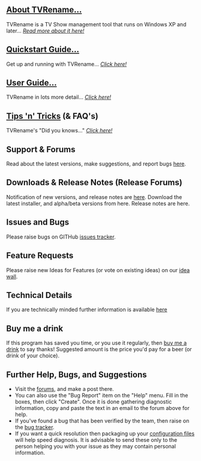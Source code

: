## [**About TVRename...**](about "Read more about TVRename") 
TVRename is a TV Show management tool that runs on Windows XP and later... *[Read more about it here!](about "Read more about TVRename")*

## [**Quickstart Guide...**](quickstart "Read The Quickstart Guide")
Get up and running with TVRename... *[Click here!](quickstart "Read The Quickstart Guide")*

## [**User Guide...**](userguide "Read The User Guide")
TVRename in lots more detail... *[Click here!](userguide "Read The User Guide")*

## [**Tips 'n' Tricks**](tips-tricks "Read Tips 'n' Tricks") (& FAQ's)
TVRename's "Did you knows..." *[Click here!](tips-tricks "Read Tips 'n' Tricks")*

## Support & Forums
Read about the latest versions, make suggestions, and report bugs [here](https://groups.google.com/forum/#!forum/tvrename). 

## Downloads & Release Notes (Release Forums)
Notification of new versions, and release notes are [here](https://groups.google.com/forum/#!forum/tvrename-releases). 
Download the latest installer, and alpha/beta versions from here. Release notes are here. 

## Issues and Bugs
Please raise bugs on GITHub [issues tracker](https://github.com/TV-Rename/tvrename/issues).

## Feature Requests
Please raise new Ideas for Features (or vote on existing ideas) on our [idea wall](http://ideas.theideawall.com/TVRename/Forum/Details/8dea3275-4010-4bab-9763-a8bb613517e0).

## Technical Details
If you are technically minded further information is available [here](technical)

## Buy me a drink
If this program has saved you time, or you use it regularly, then [buy me a drink](https://www.paypal.com/cgi-bin/webscr?cmd=_xclick&business=paypal%40tvrename%2ecom&item_name=TVRename%20thank-you%20drink&no_shipping=0&no_note=1&tax=0&currency_code=USD&lc=AU&bn=PP%2dDonationsBF&charset=UTF%2d8) to say thanks! Suggested amount is the price you'd pay for a beer (or drink of your choice).

## Further Help, Bugs, and Suggestions
* Visit the [forums](https://groups.google.com/forum/#!forum/tvrename), and make a post there. 
* You can also use the "Bug Report" item on the "Help" menu. Fill in the boxes, then click "Create". Once it is done gathering diagnostic information, copy and paste the text in an email to the forum above for help.
* If you've found a bug that has been verified by the team, then raise on the [bug tracker](https://github.com/TV-Rename/tvrename/issues).
* If you want a quick resolution then packaging up your [configuration files](https://tv-rename.github.io/tvrename/userguide#files) will help speed diagnosis. It is advisable to send these only to the person helping you with your issue as they may contain personal information.
